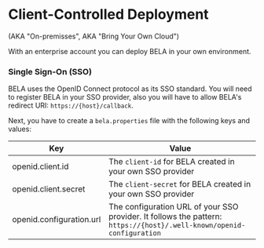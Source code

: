 # Client-Controlled Deployment
(AKA "On-premisses", AKA "Bring Your Own Cloud")

With an enterprise account you can deploy BELA in your own environment.

### Single Sign-On (SSO)

BELA uses the OpenID Connect protocol as its SSO standard. You will need to register BELA in your SSO provider, also you will have to allow BELA's redirect URI: `https://{host}/callback`.

Next, you have to create a `bela.properties` file with the following keys and values:

|Key|Value|
|---|-----|
| openid.client.id | The `client-id` for BELA created in your own SSO provider
| openid.client.secret | The `client-secret` for BELA created in your own SSO provider
| openid.configuration.url | The configuration URL of your SSO provider. It follows the pattern: `https://{host}/.well-known/openid-configuration`
